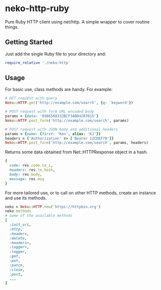 # neko-http-ruby

Pure Ruby HTTP client using net/http. A simple wrapper to cover routine things.

## Getting Started

Just add the single Ruby file to your directory and:

```ruby
require_relative './neko-http'
```


## Usage

For basic use, class methods are handy. For example:

```ruby
# GET request with query
Neko::HTTP.get('http://example.com/search', {q: 'keyword'})

# POST request with form URL encoded body
params = {data: '8586568332BCF3AB042B7015'}
Neko::HTTP.post_form('http://example.com/search', params)

# POST request with JSON body and additional headers
params = {name: {first: 'Ken', alias: 'KJ'}}
headers = {'Authorization' => ['Bearer 12CDEF78']}
Neko::HTTP.post_form('http://example.com/search', params, headers)
```

Returns some data obtained from Net::HTTPResponse object in a hash.

```ruby
{
  code: res.code.to_i,
  headers: res.to_hash,
  body: res.body,
  message: res.msg
}
```

For more tailored use, or to call on other HTTP methods, create an instance and use its methods.

```ruby
neko = Neko::HTTP.new('https://httpbin.org')
neko.methods
# Some of the available methods
[
  :init_uri,
  :http,
  :headers,
  :delete,
  :headers=,
  :logger=,
  :logger,
  :get,
  :put,
  :patch,
  :close,
  :post,
  ...
]
```
